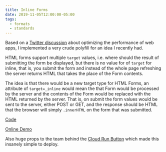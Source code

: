 ```yaml
---
title: Inline Forms
date: 2019-11-05T12:00:00-05:00
tags:
  - formats
  - standards
---
```


Based on a [Twitter
discussion](https://twitter.com/bitworking/status/1190822233528242182) about
optimizing the performance of web apps, I implemented a very crude polyfill for
an idea I recently had.

HTML forms support multiple `target` values, i.e. where should the result of
submitting the form be displayed, but there is no value for of `target` for
inline, that is, you submit the form and instead of the whole page refreshing
the server returns HTML that takes the place of the Form contents.

The idea is that there would be a new target type for HTML Forms, an attribute
of `target=_inline` would mean the that Form would be processed by the server
and the contents of the Form would be replaced with the HTML returned by the
server. That is, on submit the form values would be sent to the server, either
POST or GET, and the response should be HTML that the browser will simply
`.innerHTML` on the form that was submitted.

[Code](https://github.com/jcgregorio/inline-form)

[Online Demo](https://inline-form-nuau7zlm6q-uc.a.run.app/)

Also huge props to the team behind the [Cloud Run
Button](https://cloud.google.com/blog/products/serverless/introducing-cloud-run-button-click-to-deploy-your-git-repos-to-google-cloud)
which made this insanely simple to deploy.
